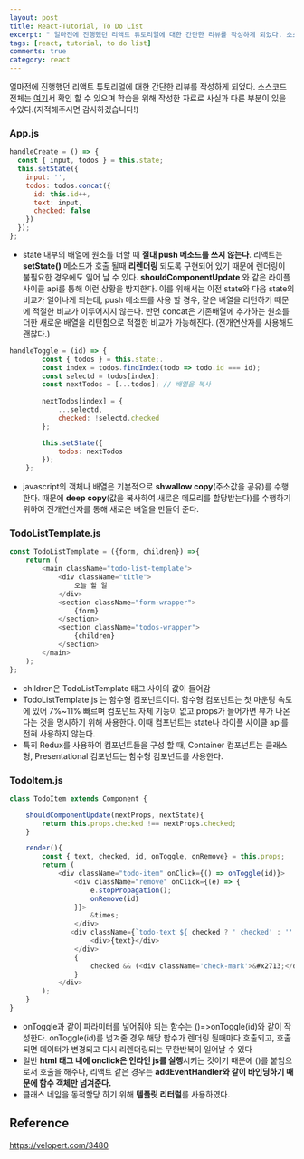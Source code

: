 ```yaml
---
layout: post
title: React-Tutorial, To Do List
excerpt: " 얼마전에 진행했던 리액트 튜토리얼에 대한 간단한 리뷰를 작성하게 되었다. 소스코드 전체는 [여기](https://github.com/koogk7/React_ToDoList)서 확인 할 수 있으며"
tags: [react, tutorial, to do list]
comments: true
category: react
---
```


얼마전에 진행했던 리액트 튜토리얼에 대한 간단한 리뷰를 작성하게 되었다. 소스코드 전체는 [여기](https://github.com/koogk7/React_ToDoList)서 확인 할 수 있으며 학습을 위해 작성한 자료로 사실과 다른 부분이 있을 수있다.(지적해주시면 감사하겠습니다!)



### App.js

```javascript
handleCreate = () => {
  const { input, todos } = this.state;
  this.setState({
    input: '',
    todos: todos.concat({ 
      id: this.id++,
      text: input,
      checked: false
    })
  });
};

```

+ state 내부의 배열에 원소를 더할 때 **절대 push 메소드를 쓰지 않는다**. 리액트는 **setState()** 메소드가 호출 될때 **리렌더링** 되도록 구현되어 있기 때문에 렌더링이 불필요한 경우에도 일어 날 수 있다.  **shouldComponentUpdate** 와 같은 라이플 사이클 api를 통해 이런 상황을 방지한다. 이를 위해서는 이전 state와 다음 state의 비교가 일어나게 되는데, push 메소드를 사용 할 경우, 같은 배열을 리턴하기 때문에 적절한 비교가 이루어지지 않는다. 반면 concat은 기존배열에 추가하는 원소를 더한 새로운 배열을 리턴함으로 적절한 비교가 가능해진다. (전개연산자를 사용해도 괜찮다.)

  

```javascript
handleToggle = (id) => {
        const { todos } = this.state;.
        const index = todos.findIndex(todo => todo.id === id);
        const selectd = todos[index]; 
        const nextTodos = [...todos]; // 배열을 복사
  
        nextTodos[index] = {
            ...selectd,
            checked: !selectd.checked
        };

        this.setState({
            todos: nextTodos
        });
    };
```

+ javascript의 객체나 배열은 기본적으로 **shwallow copy**(주소값을 공유)를 수행한다. 때문에 **deep copy**(값을 복사하여 새로운 메모리를 할당받는다)를 수행하기 위하여 전개연산자를 통해 새로운 배열을 만들어 준다.



### TodoListTemplate.js

```javascript
const TodoListTemplate = ({form, children}) =>{
    return (
        <main className="todo-list-template">
            <div className="title">
                오늘 할 일
            </div>
            <section className="form-wrapper">
                {form}
            </section>
            <section className="todos-wrapper">
                {children}
            </section>
        </main>
    );
};
```

+ children은 TodoListTemplate  태그 사이의 값이 들어감
+ TodoListTemplate.js 는 함수형 컴포넌트이다. 함수형 컴포넌트는 첫 마운팅 속도에 있어 7%~11% 빠르며 컴포넌트 자체 기능이 없고 props가 들어가면 뷰가 나온다는 것을 명시하기 위해 사용한다. 이때 컴포넌트는 state나 라이플 사이클 api를 전혀 사용하지 않는다. 
+ 특히 Redux를 사용하여 컴포넌트들을 구성 할 때, Container 컴포넌트는 클래스형, Presentational 컴포넌트는 함수형 컴포넌트를 사용한다.



### TodoItem.js

```javascript
class TodoItem extends Component {

    shouldComponentUpdate(nextProps, nextState){
        return this.props.checked !== nextProps.checked;
    }

    render(){
        const { text, checked, id, onToggle, onRemove} = this.props;
        return (
            <div className="todo-item" onClick={() => onToggle(id)}>
                <div className="remove" onClick={(e) => {
                    e.stopPropagation();
                    onRemove(id)
                }}>
                    &times;
                </div>
               <div className={`todo-text ${ checked ? ' checked' : '' }`}>
                    <div>{text}</div>
                </div>
                {
                    checked && (<div className='check-mark'>&#x2713;</div> )
                }
            </div>
        );
    }
}
```

+ onToggle과 같이 파라미터를 넣어줘야 되는 함수는 ()=>onToggle(id)와 같이 작성한다. onToggle(id)를 넘겨줄 경우 해당 함수가 렌더링 될때마다 호출되고, 호출되면 데이터가 변경되고 다시 리렌더링되는 무한반복이 일어날 수 있다
+ 일반 **html 태그 내에 onclick은 인라인 js를 실행**시키는 것이기 때문에 ()를 붙임으로서 호출을 해주나, 리액트 같은 경우는 **addEventHandler와 같이 바인딩하기 때문에 함수 객체만 넘겨준다.**
+ 클래스 네임을 동적할당 하기 위해 **템플릿 리터럴**를 사용하였다.



## Reference
https://velopert.com/3480
